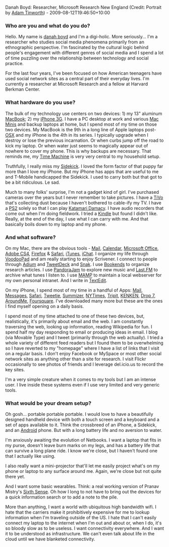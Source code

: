 Danah Boyd: Researcher, Microsoft Research New England (Credit: Portrait by [Adam Tinworth](http://www.flickr.com/people/adders/ "Adam's photos on Flickr.")) - 2009-08-12T19:46:50+10:00

### Who are you and what do you do?

Hello. My name is [danah boyd](http://danah.org/ "Danah's website.") and I'm a digi-holic. More seriously... I'm a researcher who studies social media phenomena primarily from an ethnographic perspective. I'm fascinated by the cultural logic behind people's engagement with different genres of social media and I spend a lot of time puzzling over the relationship between technology and social practice.

For the last four years, I've been focused on how American teenagers have used social network sites as a central part of their everyday lives. I'm currently a researcher at Microsoft Research and a fellow at Harvard Berkman Center.

### What hardware do you use?

The bulk of my technology use centers on two devices: 1) my 13" aluminum [MacBook][]; 2) my [iPhone 3G][iphone]. I have a PC desktop at work and various [Mac Minis][mac-mini] and backup laptops at home, but I spend most of my time on those two devices. My MacBook is the 9th in a long line of Apple laptops post-[OSX][mac-os-x] and my iPhone is the 4th in its series. I typically upgrade when I destroy or lose the previous incarnation. Or when curbs jump off the road to kick my laptop. Or when water just seems to magically appear out of nowhere to cover my phone. This is why backups are necessary. That reminds me, my [Time Machine][time-machine] is very very central to my household setup.

Truthfully, I really miss my [Sidekick][]. I loved the form factor of that puppy far more than I love my iPhone. But my iPhone has apps that are useful to me and T-Mobile handicapped the Sidekick. I used to carry both but that got to be a bit ridiculous. Le sad.

Much to many folks' surprise, I'm not a gadget kind of girl. I've purchased cameras over the years but I never remember to take pictures. I have a [TiVo][] that's collecting dust because I haven't bothered to cable-ify my TV. I have a [PS2][ps2] solely so that I can play [Katamari Damacy][katamari-damacy]. I have audio recorders that come out when I'm doing fieldwork. I tried a [Kindle][] but found I didn't like. Really, at the end of the day, I use what I can carry with me. And that basically boils down to my laptop and my phone.

### And what software?

On my Mac, there are the obvious tools - [Mail][mail], [Calendar][ical], [Microsoft Office][office], [Adobe CS4][creative-suite], [Firefox][] & [Safari][], [iTunes][], [iChat][]. I organize my life through [VoodooPad][] and am really starting to enjoy Scrivener. I connect to people through [Adium][] and [TweetDeck][] and [Snak][]. I use [Bookends][] to organize research articles. I use [PandoraJam][] to explore new music and [Last.FM][] to archive what tunes I listen to. I use [MAMP][] to maintain a local webserver for my own personal intranet. And I write in [TextEdit][].

On my iPhone, I spend most of my time in a handful of Apps: [Mail][mail-iphone], [Messages][messages-iphone], [Safari][safari-iphone], [Tweetie][tweetie-iphone], [Summizer][summizer-iphone], [NYTimes][nytimes-iphone], [Tripit][tripit-iphone], [KENKEN][kenken-iphone], [Drop 7][drop7-iphone], [AroundMe][aroundme-iphone], [Foursquare][foursquare-iphone]. I've downloaded many more but these are the ones I find myself opening on a daily basis.

I spend most of my time attached to one of these two devices, but, realistically, it's primarily about email and the web. I am constantly traversing the web, looking up information, reading Wikipedia for fun. I spend half my day responding to email or producing ideas in email. I blog (via Movable Type) and I tweet (primarily through the web actually). I tried a whole variety of different feed readers but I found them to be overwhelming so I have reverted to my "homepage" where I have a list of links that I visit on a regular basis. I don't enjoy Facebook or MySpace or most other social network sites as anything other than a site for research. I visit Flickr occasionally to see photos of friends and I leverage del.icio.us to record the key sites.

I'm a very simple creature when it comes to my tools but I am an intense user. I live inside these systems even if I use very limited and very generic tools.

### What would be your dream setup?

Oh gosh... portable portable portable. I would love to have a beautifully designed handheld device with both a touch screen and a keyboard and a set of apps available to it. Think the crossbreed of an iPhone, a Sidekick, and an [Android][] phone. But with a long battery life and no aversion to water.

I'm anxiously awaiting the evolution of Netbooks. I want a laptop that fits in my purse, doesn't leave burn marks on my legs, and has a battery life that can survive a long plane ride. I know we're close, but I haven't found one that I actually like using.

I also really want a mini-projector that'll let me easily project what's on my phone or laptop to any surface around me. Again, we're close but not quite there yet.

And I want some basic wearables. Think: a real working version of Pranav Mistry's [Sixth Sense](http://www.pranavmistry.com/projects/sixthsense/ "A 'wearable gesture interface'."). Oh how I long to not have to bring out the devices for a quick information search or to add a note to the pile.

More than anything, I want a world with ubiquitous high bandwidth wifi. I hate that the carriers make it prohibitively expensive for me to lookup information when I'm traveling outside of the US. I hate that I can't easily connect my laptop to the internet when I'm out and about or, when I do, it's so bloody slow as to be useless. I want connectivity everywhere. And I want it to be understood as infrastructure. We can't even talk about life in the cloud until we have blanketed connectivity.

[macbook]: http://www.apple.com/macbook/ "The consumer Mac laptop."
[iphone]: http://www.apple.com/iphone/ "C'mon, you know what this is."
[mac-mini]: http://www.apple.com/macmini/ "The lil' Intel-based Mac."
[mac-os-x]: http://www.apple.com/macosx/ "The operating system for the Mac platform."
[time-machine]: http://www.apple.com/macosx/features/timemachine.html "Backup software for the masses, included with Mac OS X 10.5."
[sidekick]: http://www.sidekick.com/ "A popular line of smartphones."
[tivo]: http://www.tivo.com/ "A digital TV recording system."
[ps2]: http://www.us.playstation.com/PS2 "An older, still popular gaming console."
[katamari-damacy]: http://katamaridamacy.jp/ "A popular third-person puzzle adventure game."
[kindle]: http://www.amazon.com/Kindle-Amazons-Original-Wireless-generation/dp/B000FI73MA "A digital book reader."
[mail]: http://www.apple.com/macosx/features/mail.html "The default Mac OS X mail client."
[ical]: http://www.apple.com/macosx/features/300.html#ical "Calendaring software included with Mac OS X."
[office]: http://office.microsoft.com/ "The infamous software package."
[creative-suite]: http://www.adobe.com/products/creativesuite/ "A collection of popular design tools (Photoshop, etc.)."
[firefox]: http://mozilla.com/firefox/ "The very popular open source web browser."
[safari]: http://www.apple.com/safari/ "A fast web browser."
[itunes]: http://www.apple.com/itunes/ "The infamous jukebox application."
[ichat]: http://www.apple.com/macosx/features/ichat.html "An AIM/Jabber client included with Mac OS X."
[voodoopad]: http://flyingmeat.com/voodoopad/ "Personal wiki software for the Mac."
[adium]: http://adiumx.com/ "The excellent multi-chat-protocol Mac application."
[tweetdeck]: http://tweetdeck.com/ "A popular multi-column Twitter client."
[snak]: http://www.snak.com/ "An IRC client for the Mac."
[bookends]: http://www.sonnysoftware.com/bookends/bookends.html "A reference manager for the Mac."
[pandorajam]: http://www.bitcartel.com/pandorajam/ "Mac software for recording, tagging and sharing music from Pandora."
[last.fm]: http://last.fm/ "An online radio/tool for tracking your listening habits."
[mamp]: http://www.mamp.info/ "A one-click Mac solution for Apache, MySQL, PHP."
[textedit]: http://support.apple.com/kb/HT2523 "The default text editor included with Mac OS X."
[mail-iphone]: http://www.apple.com/iphone/iphone-3g/mail.html "The iPhone version of Mail."
[messages-iphone]: http://www.apple.com/iphone/iphone-3g/messages.html "The iPhone app for sending and reading SMS messages."
[safari-iphone]: http://www.apple.com/iphone/iphone-3g/safari.html "The iPhone version of Safari."
[tweetie-iphone]: http://www.atebits.com/tweetie-iphone/ "A very popular Twitter client for the iPhone."
[summizer-iphone]: http://mustacheinc.com/summizer/ "A Twitter search/trend app for the iPhone."
[nytimes-iphone]: http://www.nytimes.com/ref/membercenter/iphonefaq.html "An iPhone app to grab the latest news from the newspaper."
[tripit-iphone]: http://www.tripit.com/uhp/iphone "An iPhone client for the trip sharing service."
[kenken-iphone]: http://www.kenken.com/mobile.html "A number-based puzzle game for the iPhone."
[drop7-iphone]: http://playareacode.com/drop7/ "An addictive puzzle game for the iPhone."
[aroundme-iphone]: http://www.tweakersoft.com/mobile/aroundme.html "An iPhone app to give you information on your current surroundings."
[foursquare-iphone]: http://itunes.com/app/foursquare "An iPhone client for the social location game."
[android]: http://code.google.com/android/ "A mobile phone platform."
